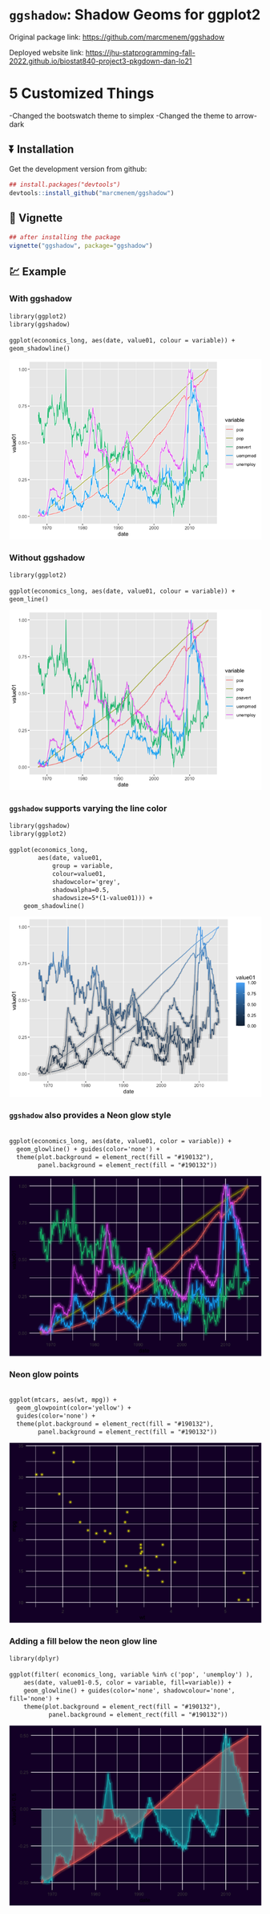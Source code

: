 # `ggshadow`: Shadow Geoms for ggplot2

Original package link:
https://github.com/marcmenem/ggshadow

Deployed website link:
https://jhu-statprogramming-fall-2022.github.io/biostat840-project3-pkgdown-dan-lo21

# 5 Customized Things
-Changed the bootswatch theme to simplex
-Changed the theme to arrow-dark 




## :arrow_double_down: Installation


Get the development version from github:

```r
## install.packages("devtools")
devtools::install_github("marcmenem/ggshadow")
```


## :book: Vignette

```r
## after installing the package
vignette("ggshadow", package="ggshadow")
```

## :chart: Example

### With ggshadow

```{r}
library(ggplot2)
library(ggshadow)

ggplot(economics_long, aes(date, value01, colour = variable)) + geom_shadowline()

```

![example with](example.png)


### Without ggshadow

```{r}
library(ggplot2)

ggplot(economics_long, aes(date, value01, colour = variable)) + geom_line()

```

![example without](lineex.png)


### `ggshadow` supports varying the line color

```{r}
library(ggshadow)
library(ggplot2)

ggplot(economics_long, 
        aes(date, value01, 
            group = variable, 
            colour=value01, 
            shadowcolor='grey', 
            shadowalpha=0.5, 
            shadowsize=5*(1-value01))) + 
    geom_shadowline()

```

![color varying](colorvarex.png)


### `ggshadow` also provides a Neon glow style


```{r fig.height=7, fig.width=7}

ggplot(economics_long, aes(date, value01, color = variable)) + 
  geom_glowline() + guides(color='none') + 
  theme(plot.background = element_rect(fill = "#190132"),
        panel.background = element_rect(fill = "#190132")) 

```

![glowline](example-glow.png)


### Neon glow points

```{r}

ggplot(mtcars, aes(wt, mpg)) + 
  geom_glowpoint(color='yellow') + 
  guides(color='none') + 
  theme(plot.background = element_rect(fill = "#190132"),
        panel.background = element_rect(fill = "#190132")) 

```

![glowpoint](example-glowpoint.png)

### Adding a fill below the neon glow line

```{r}
library(dplyr)

ggplot(filter( economics_long, variable %in% c('pop', 'unemploy') ), 
    aes(date, value01-0.5, color = variable, fill=variable)) + 
    geom_glowline() + guides(color='none', shadowcolour='none', fill='none') + 
    theme(plot.background = element_rect(fill = "#190132"),
           panel.background = element_rect(fill = "#190132")) 
```

![glowlinefll](example-glowlinefill.png)
